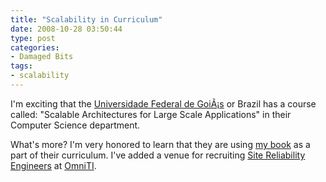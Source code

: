 ```yaml
---
title: "Scalability in Curriculum"
date: 2008-10-28 03:50:44
type: post
categories:
- Damaged Bits
tags:
- scalability
---
```


<p>I'm exciting that the <a href="https://www.ufg.br/page.php">Universidade Federal de GoiÃ¡s</a> or Brazil has a course called: "Scalable Architectures for Large Scale Applications" in their Computer Science department.</p><p>What's more?  I'm very honored to learn that they are using <a href="https://scalableinternetarchitectures.com/">my book</a> as a part of their curriculum.  I've added a venue for recruiting <a href="https://omniti.com/is/hiring/site-reliability-engineer">Site Reliability Engineers</a> at <a href="https://omniti.com">OmniTI</a>.</p>
